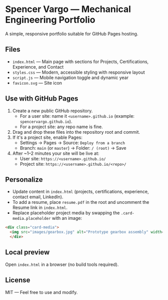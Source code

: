 # Spencer Vargo — Mechanical Engineering Portfolio

A simple, responsive portfolio suitable for GitHub Pages hosting.

## Files
- `index.html` — Main page with sections for Projects, Certifications, Experience, and Contact
- `styles.css` — Modern, accessible styling with responsive layout
- `script.js` — Mobile navigation toggle and dynamic year
- `favicon.svg` — Site icon

## Use with GitHub Pages

1. Create a new public GitHub repository.
   - For a user site: name it `<username>.github.io` (example: `spencervargo.github.io`).
   - For a project site: any repo name is fine.
2. Drag and drop these files into the repository root and commit.
3. If it's a project site, enable Pages:
   - Settings → Pages → Source: `Deploy from a branch`
   - Branch: `main` (or `master`) → Folder: `/ (root)` → Save
4. After ~1–2 minutes your site will be live at:
   - User site: `https://<username>.github.io/`
   - Project site: `https://<username>.github.io/<repo>/`

## Personalize

- Update content in `index.html` (projects, certifications, experience, contact email, LinkedIn).
- To add a resume, place `resume.pdf` in the root and uncomment the Resume link in `index.html`.
- Replace placeholder project media by swapping the `.card-media.placeholder` with an image:

```html
<div class="card-media">
  <img src="images/gearbox.jpg" alt="Prototype gearbox assembly" width="640" height="360" />
  </div>
```

## Local preview
Open `index.html` in a browser (no build tools required).

## License
MIT — Feel free to use and modify.